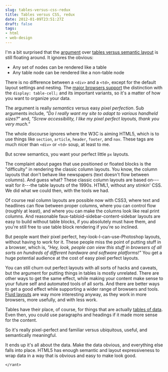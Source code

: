 ```yaml
---
slug: tables-versus-css-redux
title: Tables versus CSS, redux
date: 2012-01-09T23:51:27Z
draft: false
tags:
- html
- web-design
---
```


I'm a bit surprised that the [argument](http://www.reddit.com/r/programming/comments/7uecr/css_should_not_be_used_for_layout_good_rant/c07fqvk)
over [tables versus semantic layout](http://www.jwz.org/doc/markup.html) is still floating around. It ignores the obvious:

- Any set of nodes can be rendered like a table
- Any table node can be rendered like a non-table node

There is no difference between a `<div>` and a `<td>`, except for the default layout settings and nesting. The
[major browsers support](http://www.quirksmode.org/css/display.html) the distinction with the `display: table-cell;` and its important
variants, so it's a matter of how you want to organize your data.

The argument is really *semantics* versus easy *pixel perfection*. Sub arguments include, *"Do I really want my site to adapt to
various handheld sizes?*" and, *"Screw accessibility, I like my pixel perfect layouts, thank you very much."*

The whole discourse ignores where the W3C is aiming HTML5, which is to use things like `section`, `article`, `header`,
`footer`, and `nav`. These tags are much nicer than `<div>` or `<td>` soup, at least to me.

But screw semantics, you want your perfect little `px` layouts.

The complaint about pages that use positioned or floated blocks is the "difficulty" in rendering the classic column layouts.
You know, the column layouts that don't behave like newspapers (text doesn't flow between columns). And guess what? These
classic column layouts are based on---wait for it---the table layouts of the 1990s. HTML1, without any stinkin' CSS. We did
what we could then, with the tools we had.

Of course real column layouts are possible now with CSS3, where text and headlines can flow between proper columns, where you
can control flow (roughly at least), and where you can make the columns look like real print columns. And reasonable
faux-tabloid-sidebar-content-sidebar layouts are easy to build without table blocks, if you absolutely must have them, and you're
still free to use table block rendering if you're so inclined.

But people want their pixel perfect, hey-look-I-can-use-Photoshop layouts, without having to work for it. These people miss the
point of putting stuff in a browser, which is, *"Hey, look, people can view this stuff in browsers of all sorts on hundreds of different hardware and software platforms!"* You get a huge potential audience at the cost of easy pixel perfect layouts.

You can still churn out perfect layouts with all sorts of hacks and caveats, but the argument for putting things in tables is
mostly unrelated. There are other ways to get the same effect, while making your content make sense to your future self and
automated tools of all sorts. And there are better ways to get a good effect while supporting a wider range of browsers and tools.
[Fluid layouts](http://37signals.com/svn/posts/2661-experimenting-with-responsive-design-in-iterations) are way more interesting
anyway, as they work in more browsers, more usefully, and with less work.

Tables have their place, of course, for things that are actually [tables of data](http://www.ptable.com/). Even then, you could use
paragraphs and headings if it made more sense for the content.

So it's really pixel-perfect and familiar versus ubiquitous, useful, and semantically meaningful.

It ends up it's all about the data. Make the data obvious, and everything else falls into place. HTML5 has enough semantic and
layout expressiveness to wrap data in a way that is obvious and easy to make look good.

`</rant>`
